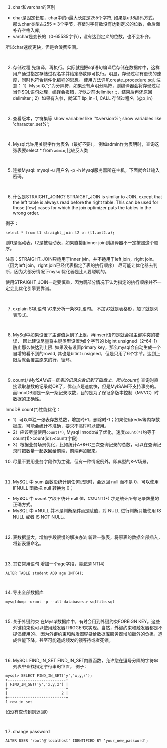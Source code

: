 ﻿1. char和varchar的区别
- char是固定长度，char中的n最大长度是255个字符, 如果是utf8编码方式， 那么char类型占255 * 3个字节，存储时字符数没有达到定义的位数，会后面补齐空格入库; 
- varchar是变长的（0-65535字节），没有达到定义的位数，也不会补齐。 

所以char速度更快，但是会浪费空间。

<br>

2. 存储过程
先编译，再执行。实际就是把sql语句编译后存储在数据库中，这样用户通过指定存储过程名字并给定参数即可执行。明显，存储过程有更快的速度，同时也符合组件化编程的思想。
使用方法详见create_procedure.sql. 
注意：
1）Mysql以";"为分隔符，如果没有声明分隔符，则编译器会将存储过程当作SQL语句处理，编译会报错，所以之前delimiter ;;，结束后再还原回delimiter ; 
2）如果有入参，就SET &p_in=1, CALL 存储过程名（@p_in）

<br>

3. 查看版本，字符集等
show variables like '%version%';
show variables like 'character_set%';

<br>

4. Mysql允许用关键字作为表名（最好不要）。
例如admin作为表明时，查询这张表要select * from `admin`;比较反人类

<br>

5. 连接Mysql: mysql -u 用户名 -p -h Mysql服务器所在主机。下面就会让输入密码。

<br>

6. 什么是STRAIGHT_JOING?
STRAIGHT_JOIN is similar to JOIN, except that the left table is always read before the right table. 
This can be used for those (few) cases for which the join optimizer puts the tables in the wrong order.

例子：
```
select * from t1 straight_join t2 on (t1.a=t2.a);
```
则t1是驱动表，t2是被驱动表，如果直接用inner join则编译器不一定按照这个顺序。

注意：STRAIGHT_JOIN只适用于inner join，并不适用于left join，right join。（因为left join，right join已经代表指定了表的执行顺序）
尽可能让优化器去判断，因为大部分情况下mysql优化器是比人要聪明的。

使用STRAIGHT_JOIN一定要慎重，因为啊部分情况下认为指定的执行顺序并不一定会比优化引擎要靠谱。

<br>

7. explain SQL语句 \G来分析一条SQL语句。 不加\G就是表格形，加了就是列表形式。

<br>

8. MySql中如果设置了主键值达到了上限，再insert语句是就会报主键冲突的错误，
因此建议尽量将主键类型设置为8个字节的 bigint unsigned（2^64-1）防止那么快达到上限.
如果没有设置primary key，那么mysql会自动生成一个自增的看不到的rowId, 其也是bitint unsigned，但是只用了6个字节。达到上限后就会覆盖原来的行，循环。

<br>

9. count(*)
MyISAM把一张表的记录总数记到了磁盘上，所以count(*) 查询时直接读取总数的记录就OK了，优点点是速度快，但是MyISAM不支持事务的。 
而InnoDB则是一条一条记录取数，目的是为了保证多版本控制（MVVC）时数据的正确性。

InnoDB count(*)性能优化：
- 1）可以单独一张表存放总数，增加时+1，删除时-1；如果使用redis等内存数据库，可能会统计不准确，要求不高时可以使用。
- 2）应该尽量使用`count(*)`, Mysql Innodb做了优化，速度`count(*)`约等于count(1)>count(id)>count(字段)
- 3）根据业务场景优化，比如统计A+B+C三次查询记录的总数，可以在查询记录时把数量一起返回给前端，前端再加起来。
   

10.   尽量不要用业务字段作为主键，但有一种情况例外，即典型的K-V场景。

<br>

11.  MySQL 中 sum 函数没统计到任何记录时，会返回 null 而不是 0，可以使用 IFNULL 函数把 null 转换为 0；
- MySQL 中 count 字段不统计 null 值，COUNT(*) 才是统计所有记录数量的正确方式。
- MySQL 中 =NULL 并不是判断条件而是赋值，对 NULL 进行判断只能使用 IS NULL 或者 IS NOT NULL。

<br>

12.  表数据量大，增加字段很慢的解决办法
新建一张表，将原表的数据全部插入，将新表重命名。

<br>

13.  其它常用语句
增加一个age字段，类型是INT(4)
```
ALTER TABLE student ADD age INT(4); 
```
<br>

14.  导出全部数据库
```
mysqldump -uroot -p --all-databases > sqlfile.sql
```

<br>

15.   关于外键约束
在Mysql数据库中，有时会用到外键约束FOREIGN KEY。这些外键约束也可以使用触发器TRIGGER来实现。当然，外键约束和触发器都是不提倡使用的。
因为外键约束和触发器容易给数据库服务器增加额外的负担，造成性能下降。甚至可能造成频发的锁等待或者死锁。

<br>

16.  MySQL FIND_IN_SET
FIND_IN_SET内置函数，允许您在逗号分隔的字符串列表中查找指定字符串的位置。
例子：
```
mysql> SELECT FIND_IN_SET('y','x,y,z');
+--------------------------+
| FIND_IN_SET('y','x,y,z') |
+--------------------------+
|                        2 |
+--------------------------+
1 row in set
```
如没有查询到则返回0

<br>

17. change password
```
ALTER USER 'root'@'localhost' IDENTIFIED BY 'your_new_password';
```